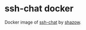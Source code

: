 # ssh-chat docker

Docker image of [ssh-chat](https://github.com/shazow/ssh-chat) by [shazow](https://github.com/shazow).